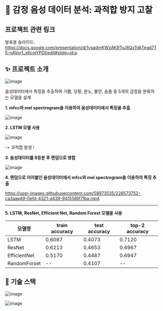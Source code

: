 # 🎯 감정 음성 데이터 분석: 과적합 방지 고찰

## 프로젝트 관련 링크
발표용 슬라이드: https://docs.google.com/presentation/d/1ysadmKWzAK9TvJ8QxTdkTegd7T5-nAVor1_x6cmYPDI/edit#slide=id.p

## ✨ 프로젝트 소개
![image](https://user-images.githubusercontent.com/58973535/228566697-8079796c-57a3-4547-b3aa-d66729a0d163.png)

음성데이터에서 특징을 추출하여 기쁨, 당황, 분노, 불안, 슬픔 총 5개의 감정을 분류하는 모델을 설계

**1. mfcc와 mel spectrogram을 이용하여 음성데이터에서 특징을 추출**

![image](https://user-images.githubusercontent.com/58973535/228572324-1f78a065-da26-4f97-9e1b-345e2612c264.png)

**2. LSTM 모델 사용**

![image](https://user-images.githubusercontent.com/58973535/228572453-a7aa186c-74e3-4a0d-9022-a06fd4a2a0ab.png)

-> 과적합 발생 !

**3. 음성데이터를 8등분 후 랜덤으로 병합**

![image](https://user-images.githubusercontent.com/58973535/228574042-33863828-1cee-44ab-a9fa-025c3c47ba48.png)

**4. 랜덤으로 이어붙인 음성데이터에서 mfcc와 mel spectrogram을 이용하여 특징 추출**

https://user-images.githubusercontent.com/58973535/228573752-ca3aaa49-0efd-4321-a439-94151d6f7fba.mp4

-----------------------------------------------------------------------------------------------------

**5. LSTM, ResNet, Efficient Net, Random Forest 모델을 사용**

|모델명|train accuracy|test accuracy|top-2 accuracy|
|---|---|---|---|
|LSTM|0.6087|0.4073|0.7120|
|ResNet|0.6213|0.4653|0.6967|
|EfficientNet|0.5170|0.4487|0.6947|
|RandomForset|--|0.4107|--|

## 📜 기술 스택
![image](https://user-images.githubusercontent.com/119157378/229338212-2d52bca2-07a7-499e-9e98-601dadb2e272.png)

![image](https://user-images.githubusercontent.com/119157378/229338227-b9bf5537-dbe0-4d01-82c9-9fcb02853e64.png)



